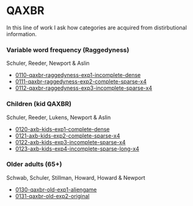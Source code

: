 # QAXBR

In this line of work I ask how categories are acquired from distirbutional information.

### Variable word frequency (Raggedyness) 

Schuler, Reeder, Newport & Aslin

- [0110-qaxbr-raggedyness-exp1-incomplete-dense](#0164-FINAL-ANALYSIS.md)
- [0111-qaxbr-raggedyness-exp2-complete-sparse-x4](error.html)
- [0112-qaxbr-raggedyness-exp3-incomplete-sparse-x4](error.html)

### Children (kid QAXBR)
Schuler, Reeder, Lukens, Newport & Aslin

- [0120-axb-kids-exp1-complete-dense](error.html)
- [0121-axb-kids-exp2-complete-sparse-x4](error.html)
- [0122-axb-kids-exp3-incomplete-sparse-x4](error.html)
- [0123-axb-kids-exp4-incomplete-sparse-long-x4](error.html)

### Older adults (65+) 
Schwab, Schuler, Stillman, Howard, Howard & Newport

- [0130-qaxbr-old-exp1-aliengame](error.html)
- [0131-qaxbr-old-exp2-original](error.html)

